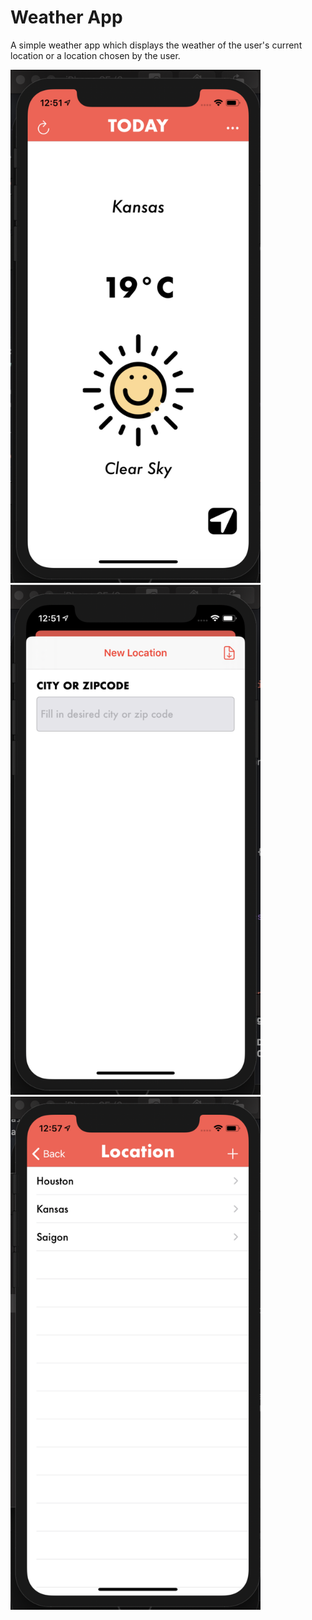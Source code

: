 # Weather App
A simple weather app which displays the weather of the user's current location or a location chosen by the user.


<img src="/Screenshot/Screenshot1.png" width="400"/>
<img src="/Screenshot/Screenshot3.png" width="400"/>
<img src="/Screenshot/Screenshot4.png" width="400"/>

